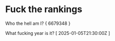 # Fuck the rankings

Who the hell am I?
{ 6679348 }

What fucking year is it?
[ 2025-01-05T21:30:00Z ]
